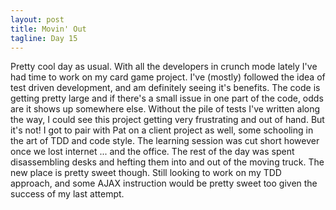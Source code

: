 ```yaml
---
layout: post
title: Movin' Out
tagline: Day 15
---
```


Pretty cool day as usual. With all the developers in crunch mode lately I've had time to work on my card game project. I've (mostly) followed the idea of test driven development, and am definitely seeing it's benefits. The code is getting pretty large and if there's a small issue in one part of the code, odds are it shows up somewhere else. Without the pile of tests I've written along the way, I could see this project getting very frustrating and out of hand. But it's not! I got to pair with Pat on a client project as well, some schooling in the art of TDD and code style. The learning session was cut short however once we lost internet ... and the office. The rest of the day was spent disassembling desks and hefting them into and out of the moving truck. The new place is pretty sweet though. Still looking to work on my TDD approach, and some AJAX instruction would be pretty sweet too given the success of my last attempt.